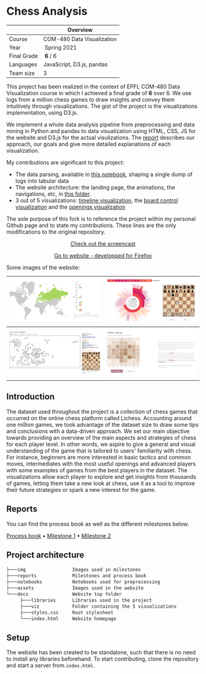 # Chess Analysis

| |Overview  | 
| - | - |
|Course| COM-480 Data Visualization|
| Year | Spring 2021 |
| Final Grade | **6** / 6 |
| Languages | JavaScript, D3.js, pandas |
| Team size | 3 |

This project has been realized in the context of EPFL COM-480 Data Visualization course in which I achieved a final grade of **6** over 6. We use logs from a million chess games to draw insights and convey them intuitively through visualizations. The gist of the project is the visualizations implementation, using D3.js.  

We implement a whole data analysis pipeline from preprocessing and data mining in Python and pandas to data visualization using HTML, CSS, JS for the website and D3.js for the actual visulizations. The [report](reports/process_book.pdf) describes our approach, our goals and give more detailed explanations of each visualization.

My contributions are significant to this project:
* The data parsing, available in [this notebook](./notebooks/parse_raw_data.ipynb), shaping a single dump of logs into tabular data
* The website architecture: the landing page, the animations, the navigations, etc, in [this folder](./docs).
* 3 out of 5 visualizations: [timeline visualization](https://com-480-data-visualization.github.io/data-visualization-project-2021-rookies/viz/timeline/timeline.html), the [board control visualization](https://com-480-data-visualization.github.io/data-visualization-project-2021-rookies/viz/heatmap/heatmap.html) and the [openings visualization](https://com-480-data-visualization.github.io/data-visualization-project-2021-rookies/viz/sunburst/sunburst.html)

The sole purpose of this fork is to reference the project within my personal Github page and to state my contributions. These lines are the only modifications to the original repository.

<p align="center">
     <a href="https://www.youtube.com/watch?v=fz3awj4zVCc">Check out the screencast</a>
</p>

<p align="center">
     <a href="https://com-480-data-visualization.github.io/data-visualization-project-2021-rookies/">Go to website - developped for Firefox </a>
</p>


Some images of the website:



![](./img/timeline.png)  |  ![](./img/openings.png)
:-------------------------:|:-------------------------:
![](./img/graph.png)  |  ![](./img/position.png)

## Introduction

The dataset used throughout the project is a collection of chess games that occurred on the online chess platform called Lichess. Accounting around one million games, we took advantage of the dataset size to draw some tips and conclusions with a data-driven approach. We set our main objective towards providing an overview of the main aspects and strategies of chess for each player level. In other words, we aspire to give a general and visual understanding of the game that is tailored to users' familiarity with chess. For instance, beginners are more interested in basic tactics and common moves, intermediates with the most useful openings and advanced players with some examples of games from the best players in the dataset. The visualizations allow each player to explore and get insights from thousands of games, letting them take a new look at chess, use it as a tool to improve their future strategies or spark a new interest for the game.

## Reports

You can find the process book as well as the different milestones below.

[Process book](reports/process_book.pdf) • [Milestone 1](reports/Milestone1.md) • [Milestone 2](reports/Milestone2.md)

## Project architecture

```       
├───img                 Images used in milestones
├───reports             Milestones and process book
├───notebooks           Notebooks used for preprocessing
├───assets              Images used in the website
└───docs                Website top folder
     ├───libraries      Libraries used in the project       
     ├───viz            Folder containing the 5 visualizations
     ├───styles.css     Root stylesheet
     └───index.html     Website homepage

```

## Setup

The website has been created to be standalone, such that there is no need
to install any libraries beforehand. To start contributing, clone the repository
and start a server from `index.html`.



